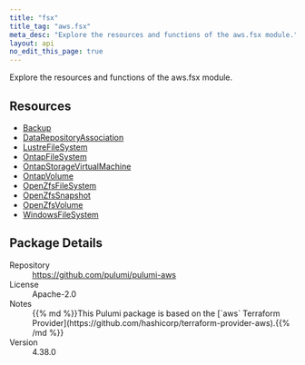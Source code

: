 ```yaml
---
title: "fsx"
title_tag: "aws.fsx"
meta_desc: "Explore the resources and functions of the aws.fsx module."
layout: api
no_edit_this_page: true
---
```


<!-- WARNING: this file was generated by Pulumi Docs Generator. -->
<!-- Do not edit by hand unless you're certain you know what you are doing! -->

Explore the resources and functions of the aws.fsx module.

<h2 id="resources">Resources</h2>
<ul class="api">
    <li><a href="backup" title="Backup"><span class="api-symbol api-symbol--resource"></span>Backup</a></li>
    <li><a href="datarepositoryassociation" title="DataRepositoryAssociation"><span class="api-symbol api-symbol--resource"></span>DataRepositoryAssociation</a></li>
    <li><a href="lustrefilesystem" title="LustreFileSystem"><span class="api-symbol api-symbol--resource"></span>LustreFileSystem</a></li>
    <li><a href="ontapfilesystem" title="OntapFileSystem"><span class="api-symbol api-symbol--resource"></span>OntapFileSystem</a></li>
    <li><a href="ontapstoragevirtualmachine" title="OntapStorageVirtualMachine"><span class="api-symbol api-symbol--resource"></span>OntapStorageVirtualMachine</a></li>
    <li><a href="ontapvolume" title="OntapVolume"><span class="api-symbol api-symbol--resource"></span>OntapVolume</a></li>
    <li><a href="openzfsfilesystem" title="OpenZfsFileSystem"><span class="api-symbol api-symbol--resource"></span>OpenZfsFileSystem</a></li>
    <li><a href="openzfssnapshot" title="OpenZfsSnapshot"><span class="api-symbol api-symbol--resource"></span>OpenZfsSnapshot</a></li>
    <li><a href="openzfsvolume" title="OpenZfsVolume"><span class="api-symbol api-symbol--resource"></span>OpenZfsVolume</a></li>
    <li><a href="windowsfilesystem" title="WindowsFileSystem"><span class="api-symbol api-symbol--resource"></span>WindowsFileSystem</a></li>
</ul>

<h2 id="package-details">Package Details</h2>
<dl class="package-details">
	<dt>Repository</dt>
	<dd><a href="https://github.com/pulumi/pulumi-aws">https://github.com/pulumi/pulumi-aws</a></dd>
	<dt>License</dt>
	<dd>Apache-2.0</dd>
	<dt>Notes</dt>
	<dd>{{% md %}}This Pulumi package is based on the [`aws` Terraform Provider](https://github.com/hashicorp/terraform-provider-aws).{{% /md %}}</dd>
	<dt>Version</dt>
	<dd>4.38.0</dd>
</dl>

